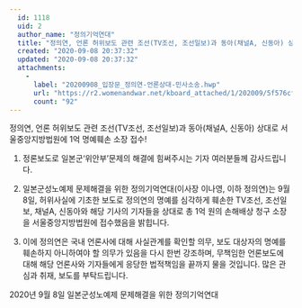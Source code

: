 ```yaml
---
  id: 1118
  uid: 2
  author_name: "정의기억연대"
  title: "정의연, 언론 허위보도 관련 조선(TV조선, 조선일보)과 동아(채널A, 신동아) 상대로 서울중앙지방법원에 1억 명예훼손 소장 접수!"
  created: "2020-09-08 20:37:32"
  updated: "2020-09-08 20:37:32"
  attachments: 
    - 
      label: "20200908_입장문_정의연-언론상대-민사소송.hwp"
      url: "https://r2.womenandwar.net/kboard_attached/1/202009/5f576cfc322365127519.hwp"
      count: "92"
---
```

정의연, 언론 허위보도 관련 조선(TV조선, 조선일보)과 동아(채널A, 신동아) 상대로 서울중앙지방법원에 1억 명예훼손 소장 접수!

1. 정론보도로 일본군‘위안부’문제의 해결에 힘써주시는 기자 여러분들께 감사드립니다. 

2. 일본군성노예제 문제해결을 위한 정의기억연대(이사장 이나영, 이하 정의연)는 9월 8일, 허위사실에 기초한 보도로 정의연의 명예를 심각하게 훼손한 TV조선, 조선일보, 채널A, 신동아와 해당 기사의 기자들을 상대로 총 1억 원의 손해배상 청구 소장을 서울중앙지방법원에 접수했음을 밝힙니다.

3. 이에 정의연은 국내 언론사에 대해 사실관계를 확인할 의무, 보도 대상자의 명예를 훼손하지 아니하여야 할 의무가 있음을 다시 한번 강조하며, 무책임한 언론보도에 대해 해당 언론사와 기자들에게 응당한 법적책임을 끝까지 물을 것입니다. 많은 관심과 취재, 보도를 부탁드립니다.


2020년 9월 8일
일본군성노예제 문제해결을 위한 정의기억연대
